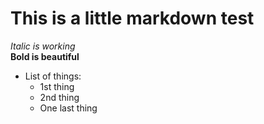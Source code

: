 # This is a little markdown test  
*Italic is working*  
**Bold is beautiful**
* List of things:
  * 1st thing
  * 2nd thing
  * One last thing 
